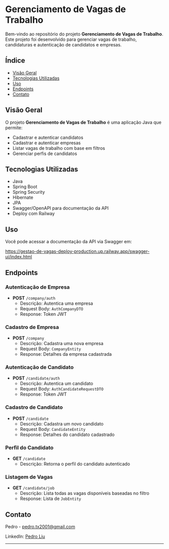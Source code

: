 # Gerenciamento de Vagas de Trabalho

Bem-vindo ao repositório do projeto **Gerenciamento de Vagas de Trabalho**. Este projeto foi desenvolvido para gerenciar vagas de trabalho, candidaturas e autenticação de candidatos e empresas.

## Índice

- [Visão Geral](#visão-geral)
- [Tecnologias Utilizadas](#tecnologias-utilizadas)
- [Uso](#uso)
- [Endpoints](#endpoints)
- [Contato](#contato)

## Visão Geral

O projeto **Gerenciamento de Vagas de Trabalho** é uma aplicação Java que permite:
- Cadastrar e autenticar candidatos
- Cadastrar e autenticar empresas
- Listar vagas de trabalho com base em filtros
- Gerenciar perfis de candidatos

## Tecnologias Utilizadas

- Java
- Spring Boot
- Spring Security
- Hibernate
- JPA
- Swagger/OpenAPI para documentação da API
- Deploy com Railway


## Uso

Você pode acessar a documentação da API via Swagger em:

https://gestao-de-vagas-deploy-production.up.railway.app/swagger-ui/index.html

## Endpoints

### Autenticação de Empresa
- **POST** `/company/auth`
    - Descrição: Autentica uma empresa
    - Request Body: `AuthCompanyDTO`
    - Response: Token JWT

### Cadastro de Empresa
- **POST** `/company`
    - Descrição: Cadastra uma nova empresa
    - Request Body: `CompanyEntity`
    - Response: Detalhes da empresa cadastrada

### Autenticação de Candidato
- **POST** `/candidate/auth`
    - Descrição: Autentica um candidato
    - Request Body: `AuthCandidateRequestDTO`
    - Response: Token JWT

### Cadastro de Candidato
- **POST** `/candidate`
    - Descrição: Cadastra um novo candidato
    - Request Body: `CandidateEntity`
    - Response: Detalhes do candidato cadastrado

### Perfil do Candidato
- **GET** `/candidate`
    - Descrição: Retorna o perfil do candidato autenticado

### Listagem de Vagas
- **GET** `/candidate/job`
    - Descrição: Lista todas as vagas disponíveis baseadas no filtro
    - Response: Lista de `JobEntity`


## Contato

Pedro - [pedro.tx2001@gmail.com](mailto:pedro.tx2001@gmail.com)

LinkedIn: [Pedro Liu](https://www.linkedin.com/in/pedro-liu/)

---
